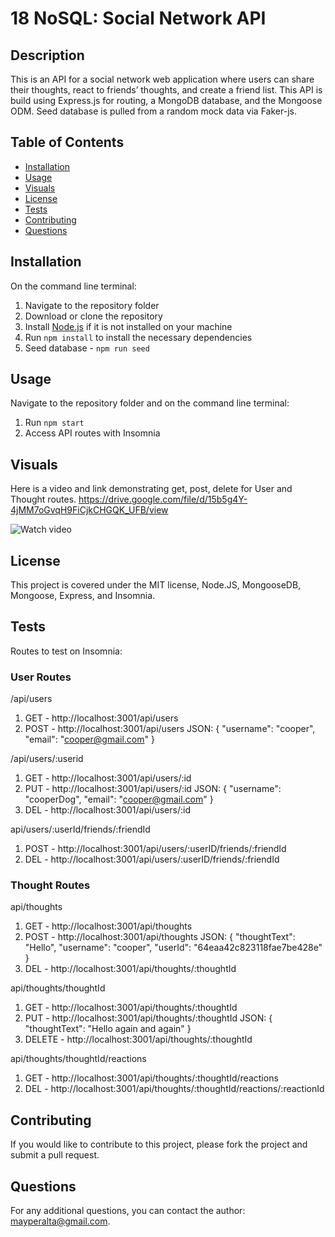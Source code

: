 # 18 NoSQL: Social Network API

  ## Description

This is an API for a social network web application where users can share their thoughts, react to friends’ thoughts, and create a friend list. This API is build using Express.js for routing, a MongoDB database, and the Mongoose ODM. Seed database is pulled from a random mock data via Faker-js. 

  ## Table of Contents
  - [Installation](#installation)
  - [Usage](#usage)
  - [Visuals](#visuals)
  - [License](#license)
  - [Tests](#tests)
  - [Contributing](#contributing)
  - [Questions](#questions)

  ## Installation
  On the command line terminal:
  1. Navigate to the repository folder 
  2. Download or clone the repository
  3. Install [Node.js](https://nodejs.org/) if it is not installed on your machine
  4. Run `npm install` to install the necessary dependencies
  5. Seed database - `npm run seed`

  ## Usage
Navigate to the repository folder and on the command line terminal: 
  1. Run `npm start`
  2. Access API routes with Insomnia

  ## Visuals
  Here is a video and link demonstrating get, post, delete for User and Thought routes. 
  https://drive.google.com/file/d/15b5g4Y-4jMM7oGvqH9FiCjkCHGQK_UFB/view 

  ![Watch video](./assets/nosql.gif)

  ## License
  This project is covered under the MIT license, Node.JS, MongooseDB, Mongoose, Express, and Insomnia. 

  ## Tests
  Routes to test on Insomnia:

  ### User Routes

  /api/users
  1. GET - http://localhost:3001/api/users
  2. POST - http://localhost:3001/api/users 
    JSON: 
    {
      "username": "cooper",
      "email": "cooper@gmail.com"
    }

  /api/users/:userid
  1. GET - http://localhost:3001/api/users/:id
  2. PUT - http://localhost:3001/api/users/:id
    JSON: 
      {
        "username": "cooperDog",
        "email": "cooper@gmail.com"
      }
   2. DEL - http://localhost:3001/api/users/:id

   api/users/:userId/friends/:friendId
   1. POST - http://localhost:3001/api/users/:userID/friends/:friendId
   2. DEL - http://localhost:3001/api/users/:userID/friends/:friendId

  ### Thought Routes

  api/thoughts
  1. GET - http://localhost:3001/api/thoughts
  2. POST - http://localhost:3001/api/thoughts
    JSON:
    {
      "thoughtText": "Hello",
      "username": "cooper",
      "userId": "64eaa42c823118fae7be428e"
    }
  3. DEL - http://localhost:3001/api/thoughts/:thoughtId

  api/thoughts/thoughtId
  1. GET - http://localhost:3001/api/thoughts/:thoughtId
  2. PUT - http://localhost:3001/api/thoughts/:thoughtId
    JSON:
    {
      "thoughtText": "Hello again and again"
    }
  3. DELETE - http://localhost:3001/api/thoughts/:thoughtId

  api/thoughts/thoughtId/reactions
  1. GET - http://localhost:3001/api/thoughts/:thoughtId/reactions
  2. DEL - http://localhost:3001/api/thoughts/:thoughtId/reactions/:reactionId


  ## Contributing
  If you would like to contribute to this project, please fork the project and submit a pull request.

  ## Questions
  For any additional questions, you can contact the author: mayperalta@gmail.com. 

